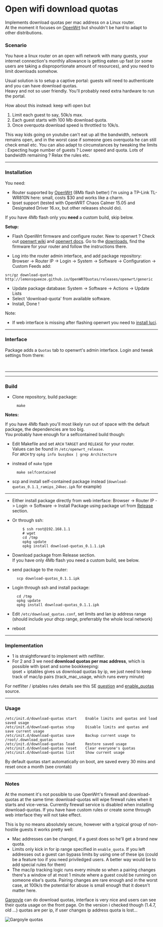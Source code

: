 Open wifi download quotas
=========================

Implements download quotas per mac address on a Linux router.  
At the moment it focuses on [OpenWrt](http://openwrt.org) but shouldn't be hard to adapt to other distributions.

### Scenario

You have a linux router on an open wifi network with many guests,
your internet connection's monthly allowance is getting eaten up fast
(or some users are taking a disproportionate amount of resources),
and you need to limit downloads somehow. 

Usual solution is to setup a captive portal: guests will need to authenticate and you can have download quotas.  
Heavy and not so user friendly. You'll probably need extra hardware to run the portal.

How about this instead: keep wifi open but
1. Limit each guest to say, 50k/s max.
2. Each guest starts with 100 Mb download quota.
3. Once overquota download speed is throttled to 10k/s.

This way kids going on youtube can't eat up all the bandwidth, network remains
open, and in the worst case if someone goes overquota he can still check email etc.
You can also adapt to circumstances by tweaking the limits : Expecting huge number of guests ?
Lower speed and quota. Lots of bandwidth remaining ? Relax the rules etc.

------------------------------------------------------------------------------------

### Installation

You need:  
- Router supported by [OpenWrt](http://openwrt.org) (8Mb flash better)
  I'm using a TP-Link TL-WR810N here: small, costs $30 and works like a charm.
- Ipset support (tested with OpenWRT Chaos Calmer 15.05 and Designated Driver 16.xx,
  but other releases should do).

If you have 4Mb flash only you **need** a custom build, skip below.

**Setup:**
- Flash OpenWrt firmware and configure router.
  New to openwrt ? Check out [openwrt wiki](https://wiki.openwrt.org/) and 
 [openwrt docs](https://openwrt.org/docs). Go to the [downloads](https://openwrt.org/downloads),
 find the firmware for your router and follow the instructions there. 

- Log into the router admin interface, and add package repository:
  Browser -> Router IP -> Login -> System -> Software -> Configuration -> Custom Feeds
  add:
```
src/gz download-quotas http://lemonsqueeze.github.io/OpenWRTQuotas/releases/openwrt/generic
```

- Update package database:
  System -> Software -> Actions -> Update Lists
- Select 'download-quota' from available software.
- Install, Done !

Note:  
- If web interface is missing after flashing openwrt you need to [install luci](https://wiki.openwrt.org/doc/howto/luci.essentials).

------------------------------------------------------------------------------------

### Interface

Package adds a `Quotas` tab to openwrt's admin interface.
Login and tweak settings from there:

![]()
![]()
![]()



------------------------------------------------------------------------------------


------------------------------------------------------------------------------------

### Build

- Clone repository, build package:

        make

**Notes:**

If you have 4Mb flash you'll most likely run out of space with the default package, the dependencies are too big.  
You probably have enough for a selfcontained build though:  

- Edit Makefile and set `ARCH` `TARGET` and `RELEASE` for your router.  
  Values can be found in `/etc/openwrt_release`.  
  For `ARCH` try `opkg info busybox | grep Architecture`

- instead of `make` type

        make selfcontained

- scp and install self-contained package instead (`download-quotas_0.1.1_ramips_24kec.ipk` for example)


------------------------------------------------------------------------------------


- Either install package directly from web interface:
  Browser -> Router IP -> Login -> Software -> Install Package
  using package url from [Release](https://github.com/lemonsqueeze/OpenWRTQuotas/releases)
  section.

- Or through ssh:

```
        $ ssh root@192.168.1.1
        # wget 
        cd /tmp
        opkg update
        opkg install download-quotas_0.1.1.ipk

```

- Download package from Release section.  
  If you have only 4Mb flash you need a custom build, see below.


- send package to the router:

        scp download-quotas_0.1.1.ipk 

- Login through ssh and install package:

        cd /tmp
        opkg update
        opkg install download-quotas_0.1.1.ipk

- Edit `/etc/download_quotas.conf`, set limits and lan ip address range (should include your dhcp range, preferrably the whole local network)

- reboot

------------------------------------------------------------------------------------

### Implementation

- 1 is straightforward to implement with netfilter.
- For 2 and 3 we need **download quotas per mac address**,
which is possible with ipset and some bookkeeping:  
ipset + iptables gives us download quotas by ip, 
we just need to keep track of mac/ip pairs (track_mac_usage, which runs every minute)

For netfilter / iptables rules details see this SE [question](https://unix.stackexchange.com/a/375705) and
[enable_quotas](https://github.com/lemonsqueeze/OpenWRTQuotas/blob/master/src/usr/share/download_quotas/enable_quotas) source.


------------------------------------------------------------------------------------

### Usage

    /etc/init.d/download-quotas start    Enable limits and quotas and load saved usage
    /etc/init.d/download-quotas stop     Disable limits and quotas and save current usage
    /etc/init.d/download-quotas save     Backup current usage to /root/.download_quotas
    /etc/init.d/download-quotas load     Restore saved usage
    /etc/init.d/download-quotas reset    Clear everyone's quotas
    /etc/init.d/download-quotas list     Show current usage  

By default quotas start automatically on boot, are saved every 30 mins and reset once a month (see crontab)


------------------------------------------------------------------------------------

### Notes

At the moment it's not possible to use OpenWrt's firewall and download-quotas at the same time:
download-quotas will wipe firewall rules when it starts and vice-versa.
Currently firewall service is disabled when installing download-quotas.
If you have have custom rules or create some through web interface they will not take effect.

This is by no means absolutely secure, however with a typical group of non-hostile guests it works pretty well:  

- Mac addresses can be changed, if a guest does so he'll get a brand new quota.  
- Limits only kick in for ip range specified in `enable_quota`. If you left addresses out
  a guest can bypass limits by using one of these ips (could be a feature too if you need
  priviledged users. A better way would be to add special rules for them)  
- The mac/ip tracking logic runs every minute so when a pairing changes there's a window of
  at most 1 minute where a guest could be running on someone else's quota. Pairing changes are
  rare enough and in the worst case, at 100k/s the potential for abuse is small enough that
  it doesn't matter here.


[Gargoyle](https://www.gargoyle-router.com/) can do download quotas,
  interface is very nice and users can see their quota usage on the front page.
  On the version i checked though (1.4.7, old ...) quotas are per ip, 
  if user changes ip address quota is lost...

![Gargoyle quotas](http://www.ai.net.nz/images/gargoyle/screen04.png)


